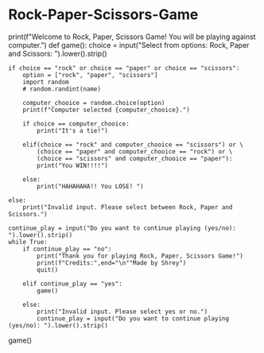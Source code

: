 # Rock-Paper-Scissors-Game

print(f"Welcome to Rock, Paper, Scissors Game! You will be playing against computer.")
def game():
    choice = input("Select from options: Rock, Paper and Scissors: ").lower().strip()

    if choice == "rock" or choice == "paper" or choice == "scissors":
        option = ["rock", "paper", "scissors"]
        import random
        # random.randint(name)

        computer_chooice = random.choice(option)
        print(f"Computer selected {computer_chooice}.")

        if choice == computer_chooice:
            print("It's a tie!")
            
        elif(choice == "rock" and computer_chooice == "scissors") or \
            (choice == "paper" and computer_chooice == "rock") or \
            (choice == "scissors" and computer_chooice == "paper"):
            print("You WIN!!!!")
            
        else:
            print("HAHAHAHA!! You LOSE! ")
            
    else:
        print("Invalid input. Please select between Rock, Paper and Scissors.")
        
    continue_play = input("Do you want to continue playing (yes/no): ").lower().strip()
    while True:
        if continue_play == "no":
            print("Thank you for playing Rock, Paper, Scissors Game!")
            print(f"Credits:",end="\n""Made by Shrey")
            quit()
        
        elif continue_play == "yes":
            game()
        
        else:
            print("Invalid input. Please select yes or no.")
            continue_play = input("Do you want to continue playing (yes/no): ").lower().strip()
game()
